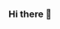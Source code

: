### Hi there 👋

<!--
**RatinhoFivem/RatinhoFivem** is a ✨ _special_ ✨ repository because its `README.md` (this file) appears on your GitHub profile.

Here are some ideas to get you started:

- 🔭 Hoje estou trabalhando com .lua
- 🌱 Estudando JS
- 📫 Contato: ratinhoLHP#8308
-->
